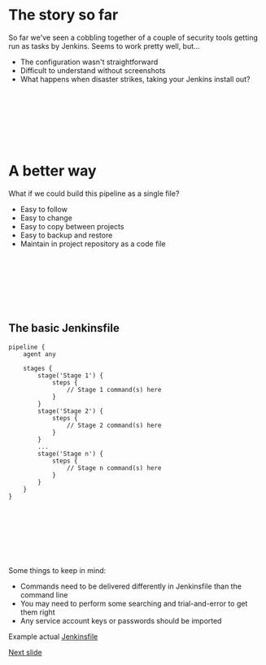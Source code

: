# The story so far

So far we've seen a cobbling together of a couple of security tools getting run as tasks by Jenkins. Seems to work pretty well, but... 
* The configuration wasn't straightforward
* Difficult to understand without screenshots
* What happens when disaster strikes, taking your Jenkins install out?

<br />
<br />
<br />
<br />
<br />
<br />

# A better way

What if we could build this pipeline as a single file?
* Easy to follow
* Easy to change
* Easy to copy between projects
* Easy to backup and restore
* Maintain in project repository as a code file

<br />
<br />
<br />
<br />
<br />
<br />

## The basic Jenkinsfile
```
pipeline {
    agent any

    stages {
        stage('Stage 1') {
            steps {
                // Stage 1 command(s) here
            }
        }
        stage('Stage 2') {
            steps {
                // Stage 2 command(s) here
            }
        }
        ...
        stage('Stage n') {
            steps {
                // Stage n command(s) here
            }
        }
    }
}
```
<br />
<br />
<br />
<br />
<br />
<br />

Some things to keep in mind:
* Commands need to be delivered differently in Jenkinsfile than the command line
* You may need to perform some searching and trial-and-error to get them right
* Any service account keys or passwords should be imported

Example actual [Jenkinsfile](https://github.com/xenloops/password-vault/blob/master/Jenkinsfile)

[Next slide](pipe_as_code_2.md)
